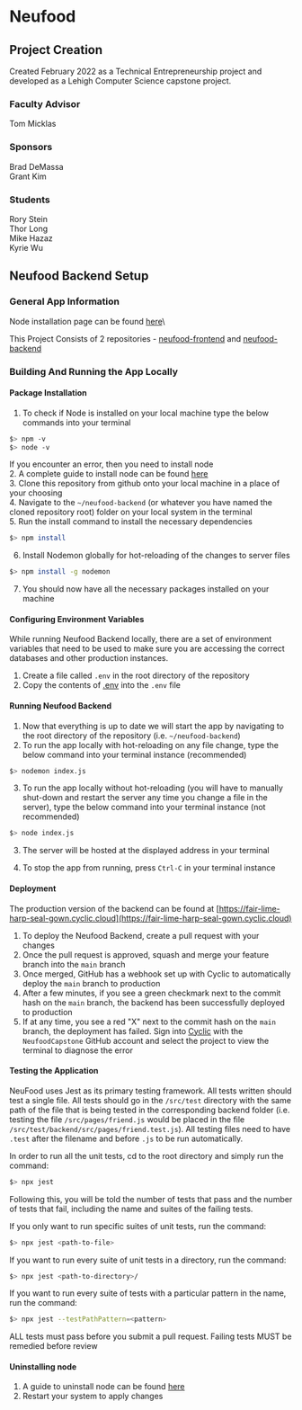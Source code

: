 # Neufood

## Project Creation

Created February 2022 as a Technical Entrepreneurship project and developed as a Lehigh Computer Science capstone project.

### Faculty Advisor

Tom Micklas

### Sponsors

Brad DeMassa\
Grant Kim

### Students

Rory Stein\
Thor Long\
Mike Hazaz\
Kyrie Wu

## Neufood Backend Setup

### General App Information

Node installation page can be found [here](https://nodejs.org/en/download/)\

This Project Consists of 2 repositories - [neufood-frontend](https://github.com/NeufoodCapstone/neufood-frontend) and [neufood-backend](https://github.com/NeufoodCapstone/neufood-backend)

### Building And Running the App Locally

#### Package Installation

1. To check if Node is installed on your local machine type the below commands into your terminal

```bash
$> npm -v
$> node -v
```

If you encounter an error, then you need to install node\
2. A complete guide to install node can be found [here](https://dev.to/klvncruger/how-to-install-and-check-if-node-npm-on-windows-3ho1)\
3. Clone this repository from github onto your local machine in a place of your choosing\
4. Navigate to the `~/neufood-backend` (or whatever you have named the cloned repository root) folder on your local system in the terminal\
5. Run the install command to install the necessary dependencies

```bash
$> npm install
```

6. Install Nodemon globally for hot-reloading of the changes to server files

```bash
$> npm install -g nodemon
```

7. You should now have all the necessary packages installed on your machine

#### Configuring Environment Variables

While running Neufood Backend locally, there are a set of environment variables that need to be used to make sure you are accessing the correct databases and other production instances.

1. Create a file called `.env` in the root directory of the repository
2. Copy the contents of [.env](https://docs.google.com/document/d/1HJmWSOsIh1xVDVxbja58afgPjwkw71O4Wsyq0ARcpV4/edit) into the `.env` file

#### Running Neufood Backend

1. Now that everything is up to date we will start the app by navigating to the root directory of the repository (i.e. `~/neufood-backend`)
2. To run the app locally with hot-reloading on any file change, type the below command into your terminal instance (recommended)

```bash
$> nodemon index.js
```

3. To run the app locally without hot-reloading (you will have to manually shut-down and restart the server any time you change a file in the server), type the below command into your terminal instance (not recommended)

```bash
$> node index.js
```

3. The server will be hosted at the displayed address in your terminal

4. To stop the app from running, press `Ctrl-C` in your terminal instance

#### Deployment

The production version of the backend can be found at [https://fair-lime-harp-seal-gown.cyclic.cloud](https://fair-lime-harp-seal-gown.cyclic.cloud)

1. To deploy the Neufood Backend, create a pull request with your changes
2. Once the pull request is approved, squash and merge your feature branch into the `main` branch
3. Once merged, GitHub has a webhook set up with Cyclic to automatically deploy the `main` branch to production
4. After a few minutes, if you see a green checkmark next to the commit hash on the `main` branch, the backend has been successfully deployed to production
5. If at any time, you see a red "X" next to the commit hash on the `main` branch, the deployment has failed. Sign into [Cyclic](https://www.cyclic.sh/) with the `NeufoodCapstone` GitHub account and select the project to view the terminal to diagnose the error

#### Testing the Application

NeuFood uses Jest as its primary testing framework. All tests written should test a single file.
All tests should go in the `/src/test` directory with the same path of the file that is being
tested in the corresponding backend folder
(i.e. testing the file `/src/pages/friend.js` would be placed in the file
`/src/test/backend/src/pages/friend.test.js`). All testing files need to have `.test` after
the filename and before `.js` to be run automatically.

In order to run all the unit tests, cd to the root directory and simply run the command:

```bash
$> npx jest
```

Following this, you will be told the number of tests that pass and the number of tests that fail,
including the name and suites of the failing tests.

If you only want to run specific suites of unit tests, run the command:

```bash
$> npx jest <path-to-file>
```

If you want to run every suite of unit tests in a directory, run the command:

```bash
$> npx jest <path-to-directory>/
```

If you want to run every suite of tests with a particular pattern in the name, run the command:

```bash
$> npx jest --testPathPattern=<pattern>
```

ALL tests must pass before you submit a pull request. Failing tests MUST be remedied before review

#### Uninstalling node

1. A guide to uninstall node can be found [here](https://reactgo.com/uninstall-node-npm-from-windows/)
2. Restart your system to apply changes
